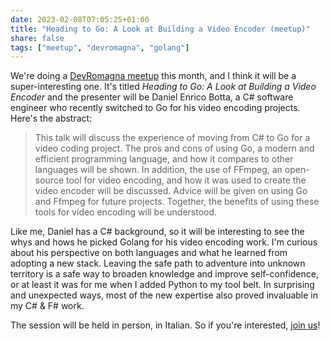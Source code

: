 ```yaml
---
date: 2023-02-08T07:05:25+01:00
title: "Heading to Go: A Look at Building a Video Encoder (meetup)"
share: false
tags: ["meetup", "devromagna", "golang"]
---
```

We're doing a [DevRomagna meetup][1] this month, and I think it will be a
super-interesting one. It's titled *Heading to Go: A Look at Building a Video
Encoder* and the presenter will be Daniel Enrico Botta, a C# software engineer
who recently switched to Go for his video encoding projects. Here's the abstract:

> This talk will discuss the experience of moving from C# to Go for a video
> coding project. The pros and cons of using Go, a modern and efficient
> programming language, and how it compares to other languages will be shown.
> In addition, the use of FFmpeg, an open-source tool for video encoding, and
> how it was used to create the video encoder will be discussed. Advice will be
> given on using Go and Ffmpeg for future projects. Together, the benefits of
> using these tools for video encoding will be understood.

Like me, Daniel has a C# background, so it will be interesting to see the whys
and hows he picked Golang for his video encoding work. I'm curious about his
perspective on both languages and what he learned from adopting a new stack.
Leaving the safe path to adventure into unknown territory is a safe way to
broaden knowledge and improve self-confidence, or at least it was for me when I
added Python to my tool belt. In surprising and unexpected ways, most of the
new expertise also proved invaluable in my C# & F# work.

The session will be held in person, in Italian. So if you're interested, j[oin us][1]!



 [1]: https://www.meetup.com/it-IT/devromagna/events/291027334/
 [rss]: https://nicolaiarocci.com/index.xml
 [m]: https://fosstodon.org/@nicola
 [nl]: https://buttondown.email/nicolaiarocci
